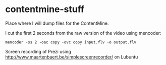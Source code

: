 contentmine-stuff
=================

Place where I will dump files for the ContentMine.

I cut the first 2 seconds from the raw version of the video using mencoder:
```
mencoder -ss 2 -oac copy -ovc copy input.flv -o output.flv
```

Screen recording of Prezi using http://www.maartenbaert.be/simplescreenrecorder/ on Lubuntu
